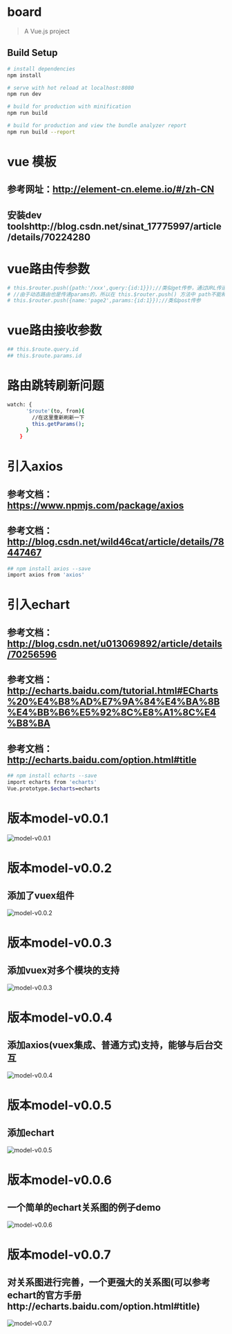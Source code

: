 # board

> A Vue.js project

## Build Setup

``` bash
# install dependencies
npm install

# serve with hot reload at localhost:8080
npm run dev

# build for production with minification
npm run build

# build for production and view the bundle analyzer report
npm run build --report
```

# vue 模板
## 参考网址：http://element-cn.eleme.io/#/zh-CN
## 安装dev toolshttp://blog.csdn.net/sinat_17775997/article/details/70224280

# vue路由传参数
``` bash
# this.$router.push({path:'/xxx',query:{id:1}});//类似get传参，通过URL传递参数
# //由于动态路由也是传递params的，所以在 this.$router.push() 方法中 path不能和params一起使用，否则params将无效。需要用name来指定页面。
# this.$router.push({name:'page2',params:{id:1}});//类似post传参
```
# vue路由接收参数
``` bash
## this.$route.query.id
## this.$route.params.id
```

# 路由跳转刷新问题
``` bash
watch: {
      '$route'(to, from){
        //在这里重新刷新一下
        this.getParams();
      }
    }
```

# 引入axios
## 参考文档：https://www.npmjs.com/package/axios
## 参考文档：http://blog.csdn.net/wild46cat/article/details/78447467
``` bash
## npm install axios --save
import axios from 'axios'
```
# 引入echart
## 参考文档：http://blog.csdn.net/u013069892/article/details/70256596
## 参考文档：http://echarts.baidu.com/tutorial.html#ECharts%20%E4%B8%AD%E7%9A%84%E4%BA%8B%E4%BB%B6%E5%92%8C%E8%A1%8C%E4%B8%BA
## 参考文档：http://echarts.baidu.com/option.html#title
``` bash
## npm install echarts --save
import echarts from 'echarts'
Vue.prototype.$echarts=echarts

```

# 版本model-v0.0.1
![model-v0.0.1](./githubpic/model-v0.0.1.png)

# 版本model-v0.0.2
## 添加了vuex组件
![model-v0.0.2](./githubpic/model-v0.0.2.png)

# 版本model-v0.0.3
## 添加vuex对多个模块的支持
![model-v0.0.3](./githubpic/model-v0.0.3.png)

# 版本model-v0.0.4
## 添加axios(vuex集成、普通方式)支持，能够与后台交互
![model-v0.0.4](./githubpic/model-v0.0.4.png)

# 版本model-v0.0.5
## 添加echart
![model-v0.0.5](./githubpic/model-v0.0.5.png)

# 版本model-v0.0.6
## 一个简单的echart关系图的例子demo
![model-v0.0.6](./githubpic/model-v0.0.6.png)

# 版本model-v0.0.7
## 对关系图进行完善，一个更强大的关系图(可以参考echart的官方手册http://echarts.baidu.com/option.html#title)
![model-v0.0.7](./githubpic/model-v0.0.7.png)

